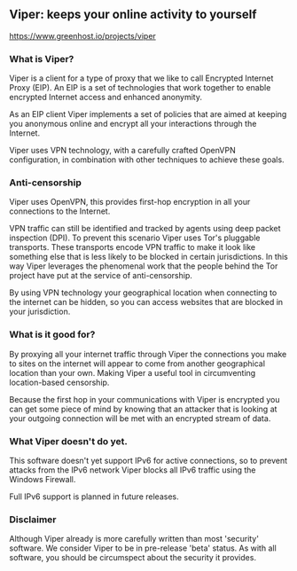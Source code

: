 ## Viper: keeps your online activity to yourself
https://www.greenhost.io/projects/viper

### What is Viper?
Viper is a client for a type of proxy that we like to call Encrypted Internet Proxy (EIP). An EIP is a set of technologies that work together to enable encrypted Internet access and enhanced anonymity.

As an EIP client Viper implements a set of policies that are aimed at keeping you anonymous online and encrypt all your interactions through the Internet.

Viper uses VPN technology, with a carefully crafted OpenVPN configuration, in combination with other techniques to achieve these goals.

### Anti-censorship
Viper uses OpenVPN, this provides first-hop encryption in all your connections to the Internet.

VPN traffic can still be identified and tracked by agents using deep packet inspection (DPI). To prevent this scenario Viper uses Tor's pluggable transports. These transports encode VPN traffic to make it look like something else that is less likely to be blocked in certain jurisdictions. In this way Viper leverages the phenomenal work that the people behind the Tor project have put at the service of anti-censorship.

By using VPN technology your geographical location when connecting to the internet can be hidden, so you can access websites that are blocked in your jurisdiction.

### What is it good for?

By proxying all your internet traffic through Viper the connections you make to sites on the internet will appear to come from another geographical location than your own. Making Viper a useful tool in circumventing location-based censorship.

Because the first hop in your communications with Viper is encrypted you can get some piece of mind by knowing that an attacker that is looking at your outgoing connection will be met with an encrypted stream of data.

### What Viper doesn't do yet.

This software doesn't yet support IPv6 for active connections, so to prevent attacks from the IPv6 network Viper blocks all IPv6 traffic using the Windows Firewall.

Full IPv6 support is planned in future releases.

### Disclaimer

Although Viper already is more carefully written than most 'security' software. We consider Viper to be in pre-release 'beta' status. As with all software, you should be circumspect about the security it provides.

